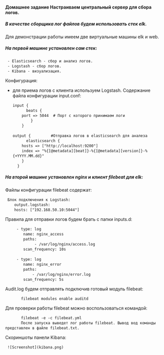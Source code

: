 #### Домашнее задание Настраиваем центральный сервер для сбора логов.

##### В качестве сборщика лог файлов будем использовать стек elk.
   
   Для демонстрации работы имеем две виртуальные машины elk и web.

##### На первой машине установлен сам стек:

     - Elasticsearch - сбор и анализ логов.
     - Logstash - сбор логов.
     - Kibana - визуализация.

   Конфигурация:

  - для приема логов с клиента используем Logstash.
       Содержание файла конфигурации input.conf:
        
        input {
  		      beats {
    		port => 5044  # Порт с которого принимаем логи 
  		    	}
	    	}

	    output {         #Отправка логов в elasticsearch для аналеза 
  		      elasticsearch {
    		hosts => ["http://localhost:9200"]     
    		index => "%{[@metadata][beat]}-%{[@metadata][version]}-%{+YYYY.MM.dd}"
  	    	}
    	  }
       
##### На второй машине установлен nginx и клиент filebeat для elk:
      
   Файлы конфигурации filebeat содержат:

      
     Блок подключения к Logstash:
		output.logstash:
  		hosts: ["192.168.50.10:5044"]
     
   Правила для отправки логов будем брать с папки inputs.d:

         - type: log
  		    name: nginx_access
  		    paths:
                 - /var/log/nginx/access.log
            scan_frequency: 10s

         - type: log
            name: nginx_error
            paths:
                - /var/log/nginx/error.log
            scan_frequency: 5s
    
   Audit.log будем отправлять подключив готовый модуль filebeat:  
           
           filebeat modules enable auditd
   Для проверки работы filebeat можно воспользоваться командой:

           filebeat -e -c filebeat.yml
           После запуска выведет лог работы filebeat. Вывод вод команды представлен в файле filebeat.txt.

   Скориншоты панели Kibana: 
   

     ![Screenshot](kibana.png)





